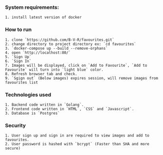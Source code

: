 ### System requirements:
    1. install latest version of docker
   
### How to run
    1. clone `https://github.com/B-V-R/favourites.git`
    2. change directory to project directory ex: `cd favourites`
    3. `docker-compose up --build --remove-orphans`
    4. open `http://localhost:80/`
    5. `Sign Up`
    6. `Sign In`
    7. Images will be displayed, click on `Add to Favourite`, `Add to Favourite` will turn into `light blue` color.
    8. Refresh browser tab and check.
    9. `Sgign out` (Below images) expires session, will remove images from favourites list
    
### Technologies used
    1. Backend code written in `Golang`.
    2. Frontend code written in `HTML`, `CSS` and `Javascript`.
    3. Database is `Postgres`

### Security
    1. User sign up and sign in are required to view images and add to favourites.
    2. User password is hashed with `bcrypt` (Faster than SHA and more secure)
   
    
